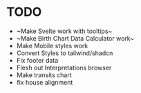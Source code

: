 # TODO
- ~Make Svelte work with tooltips~
- ~Make Birth Chart Data Calculator work~
- Make Mobile styles work
- Convert Styles to tailwind/shadcn
- Fix footer data
- Flesh out Interpretations browser
- Make transits chart
- fix house alignment